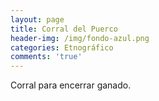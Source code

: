 ```yaml
---
layout: page
title: Corral del Puerco
header-img: /img/fondo-azul.png
categories: Etnográfico
comments: 'true'
---
```



Corral para encerrar ganado.

<div class="photo-gallery">
<ul>
</ul>
</div>
